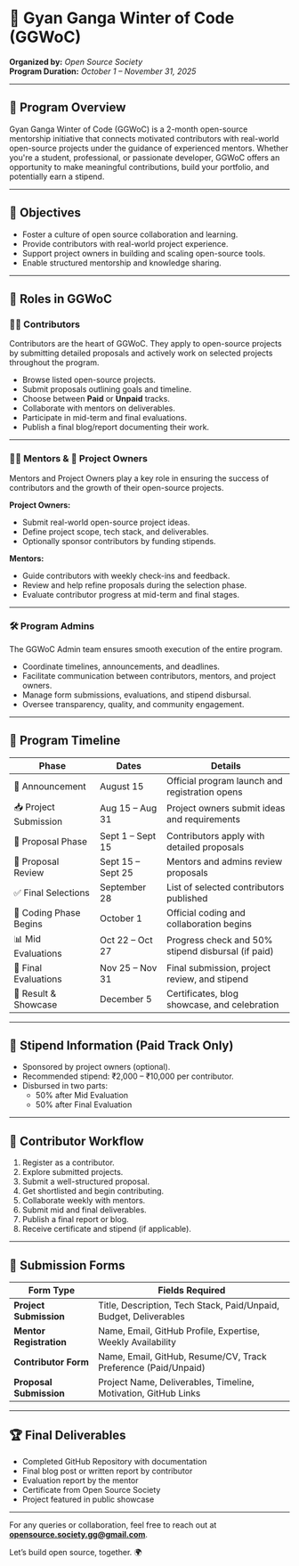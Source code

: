 # 🚀 Gyan Ganga Winter of Code (GGWoC)

**Organized by:** *Open Source Society*  
**Program Duration:** *October 1 – November 31, 2025*

---

## 📌 Program Overview

Gyan Ganga Winter of Code (GGWoC) is a 2-month open-source mentorship initiative that connects motivated contributors with real-world open-source projects under the guidance of experienced mentors. Whether you're a student, professional, or passionate developer, GGWoC offers an opportunity to make meaningful contributions, build your portfolio, and potentially earn a stipend.

---

## 🎯 Objectives

- Foster a culture of open source collaboration and learning.
- Provide contributors with real-world project experience.
- Support project owners in building and scaling open-source tools.
- Enable structured mentorship and knowledge sharing.

---

## 👥 Roles in GGWoC

### 🧑‍💻 Contributors
Contributors are the heart of GGWoC. They apply to open-source projects by submitting detailed proposals and actively work on selected projects throughout the program.

- Browse listed open-source projects.
- Submit proposals outlining goals and timeline.
- Choose between **Paid** or **Unpaid** tracks.
- Collaborate with mentors on deliverables.
- Participate in mid-term and final evaluations.
- Publish a final blog/report documenting their work.

---

### 🧑‍🏫 Mentors & 💼 Project Owners
Mentors and Project Owners play a key role in ensuring the success of contributors and the growth of their open-source projects.

**Project Owners:**
- Submit real-world open-source project ideas.
- Define project scope, tech stack, and deliverables.
- Optionally sponsor contributors by funding stipends.

**Mentors:**
- Guide contributors with weekly check-ins and feedback.
- Review and help refine proposals during the selection phase.
- Evaluate contributor progress at mid-term and final stages.

---

### 🛠 Program Admins
The GGWoC Admin team ensures smooth execution of the entire program.

- Coordinate timelines, announcements, and deadlines.
- Facilitate communication between contributors, mentors, and project owners.
- Manage form submissions, evaluations, and stipend disbursal.
- Oversee transparency, quality, and community engagement.

---

## 📅 Program Timeline

| Phase                    | Dates              | Details                                           |
|-------------------------|--------------------|---------------------------------------------------|
| 📢 Announcement          | August 15          | Official program launch and registration opens     |
| 📥 Project Submission    | Aug 15 – Aug 31    | Project owners submit ideas and requirements       |
| 📝 Proposal Phase        | Sept 1 – Sept 15   | Contributors apply with detailed proposals         |
| 🧾 Proposal Review       | Sept 15 – Sept 25  | Mentors and admins review proposals                |
| ✅ Final Selections       | September 28       | List of selected contributors published            |
| 🚀 Coding Phase Begins   | October 1          | Official coding and collaboration begins           |
| 📊 Mid Evaluations       | Oct 22 – Oct 27    | Progress check and 50% stipend disbursal (if paid) |
| 🧪 Final Evaluations     | Nov 25 – Nov 31    | Final submission, project review, and stipend      |
| 🏁 Result & Showcase     | December 5         | Certificates, blog showcase, and celebration       |

---

## 💸 Stipend Information (Paid Track Only)

- Sponsored by project owners (optional).
- Recommended stipend: ₹2,000 – ₹10,000 per contributor.
- Disbursed in two parts:
  - 50% after Mid Evaluation
  - 50% after Final Evaluation

---

## 📌 Contributor Workflow

1. Register as a contributor.
2. Explore submitted projects.
3. Submit a well-structured proposal.
4. Get shortlisted and begin contributing.
5. Collaborate weekly with mentors.
6. Submit mid and final deliverables.
7. Publish a final report or blog.
8. Receive certificate and stipend (if applicable).

---

## 🧾 Submission Forms

| Form Type              | Fields Required                                                       |
|------------------------|------------------------------------------------------------------------|
| **Project Submission** | Title, Description, Tech Stack, Paid/Unpaid, Budget, Deliverables     |
| **Mentor Registration**| Name, Email, GitHub Profile, Expertise, Weekly Availability            |
| **Contributor Form**   | Name, Email, GitHub, Resume/CV, Track Preference (Paid/Unpaid)         |
| **Proposal Submission**| Project Name, Deliverables, Timeline, Motivation, GitHub Links         |

---

## 🏆 Final Deliverables

- Completed GitHub Repository with documentation
- Final blog post or written report by contributor
- Evaluation report by the mentor
- Certificate from Open Source Society
- Project featured in public showcase

---

For any queries or collaboration, feel free to reach out at **opensource.society.gg@gmail.com**.

Let’s build open source, together. 🌍
